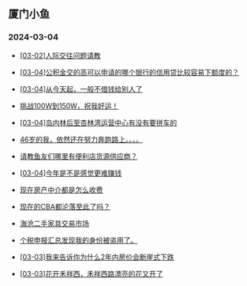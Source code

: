 ## 厦门小鱼 
### 2024-03-04

+ [[03-02]人际交往问题请教](http://bbs.xmfish.com/read-htm-tid-18154575.html)

+ [[03-04]公积金交的高可以申请的哪个银行的信用贷比较容易下额度的？](http://bbs.xmfish.com/read-htm-tid-18155244.html)

+ [[03-04]从今天起，一般不借钱给别人了](http://bbs.xmfish.com/read-htm-tid-18155276.html)

+ [挑战100W到150W，祝我好运！](http://bbs.xmfish.com/read-htm-tid-18155314.html)

+ [[03-04]岛内林后至杏林湾运营中心有没有要拼车的](http://bbs.xmfish.com/read-htm-tid-18155236.html)

+ [46岁的我，依然还在努力奔跑路上。。。。](http://bbs.xmfish.com/read-htm-tid-18155338.html)

+ [请教鱼友们哪里有便利店货源供应商？](http://bbs.xmfish.com/read-htm-tid-18155280.html)

+ [[03-04]今年是不是感觉更难赚钱](http://bbs.xmfish.com/read-htm-tid-18155336.html)

+ [现在房产中介都是怎么收费](http://bbs.xmfish.com/read-htm-tid-18155229.html)

+ [现在的CBA都沦落至此了吗？](http://bbs.xmfish.com/read-htm-tid-18155130.html)

+ [海沧二手家具交易市场](http://bbs.xmfish.com/read-htm-tid-18155295.html)

+ [个税申报汇总发现我的身份被盗用了。](http://bbs.xmfish.com/read-htm-tid-18155214.html)

+ [[03-03]我来告诉你为什么2年内房价会断崖式下跌](http://bbs.xmfish.com/read-htm-tid-18155152.html)

+ [[03-03]花开禾祥西，禾祥西路漂亮的花又开了](http://bbs.xmfish.com/read-htm-tid-18155181.html)

